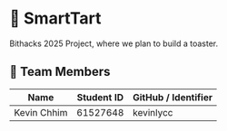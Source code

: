 # 🍰 SmartTart
Bithacks 2025 Project, where we plan to build a toaster.
## 👥 Team Members

| Name             | Student ID | GitHub / Identifier   |
|------------------|------------|------------------------|
| Kevin Chhim      | 61527648   | kevinlycc              |
